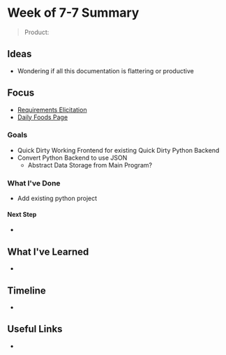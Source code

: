 # Week of 7-7 Summary
> Product: 

## Ideas
- Wondering if all this documentation is flattering or productive

## Focus
- [Requirements Elicitation](../RequirementsElicitation.md)
- [Daily Foods Page](../DailyFoodsIndex)
### Goals
- Quick Dirty Working Frontend for existing Quick Dirty Python Backend
- Convert Python Backend to use JSON
  - Abstract Data Storage from Main Program?

### What I've Done
- Add existing python project
#### Next Step
- 
## What I've Learned
- 

## Timeline
- 

## Useful Links
- 